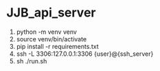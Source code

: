 # JJB_api_server

1. python -m venv venv
2. source venv/bin/activate
3. pip install -r requirements.txt
4. ssh -L 3306:127.0.0.1:3306 {user}@{ssh_server}
5. sh ./run.sh
